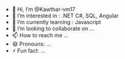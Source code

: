- 👋 Hi, I’m @Kawthar-vm17
- 👀 I’m interested in : .NET C#, SQL, Angular
- 🌱 I’m currently learning : Javascript
- 💞️ I’m looking to collaborate on ...
- 📫 How to reach me ...
- 😄 Pronouns: ...
- ⚡ Fun fact: ...

<!---
Kawthar-vm17/Kawthar-vm17 is a ✨ special ✨ repository because its `README.md` (this file) appears on your GitHub profile.
You can click the Preview link to take a look at your changes.
--->

